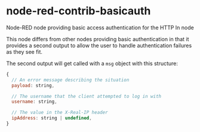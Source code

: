 # node-red-contrib-basicauth
Node-RED node providing basic access authentication for the HTTP In node

This node differs from other nodes providing basic authentication in that it provides a second output to allow the user to handle authentication failures as they see fit.

The second output will get called with a `msg` object with this structure:

```javascript
{
  // An error message describing the situation
  payload: string,

  // The username that the client attempted to log in with
  username: string,

  // The value in the X-Real-IP header
  ipAddress: string | undefined,
}
```
